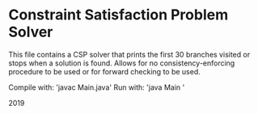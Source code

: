 # Constraint Satisfaction Problem Solver

This file contains a CSP solver that prints the first 30 branches visited or stops when a
solution is found. Allows for no consistency-enforcing procedure to be used or for forward
checking to be used.

Compile with: 	'javac Main.java'
Run with: 		'java Main <var-file> <con-file> <consistency-enforcing-procedure>'

2019